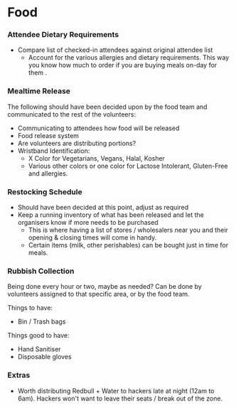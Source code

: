 # Food

### Attendee Dietary Requirements

- Compare list of checked-in attendees against original attendee list
	- Account for the various allergies and dietary requirements.  This way you know how much to order if you are buying meals on-day for them .


### Mealtime Release

The following should have been decided upon by the food team and communicated to the rest of the volunteers:
- Communicating to attendees how food will be released
- Food release system
- Are volunteers are distributing portions?
- Wristband Identification:
	- X Color for Vegetarians, Vegans, Halal, Kosher
	- Various other colors or one color for Lactose Intolerant, Gluten-Free and allergies.


### Restocking Schedule

- Should have been decided at this point, adjust as required
- Keep a running inventory of what has been released and let the organisers know if more needs to be purchased
	- This is where having a list of stores / wholesalers near you and their opening & closing times will come in handy.
	- Certain items (milk, other perishables) can be bought just in time for meals.


### Rubbish Collection

Being done every hour or two, maybe as needed?  Can be done by volunteers assigned to that specific area, or by the food team.

Things to have:
- Bin / Trash bags  

Things good to have:
- Hand Sanitiser
- Disposable gloves


### Extras

- Worth distributing Redbull + Water to hackers late at night (12am to 6am).  Hackers won't want to leave their seats / break out of the zone.